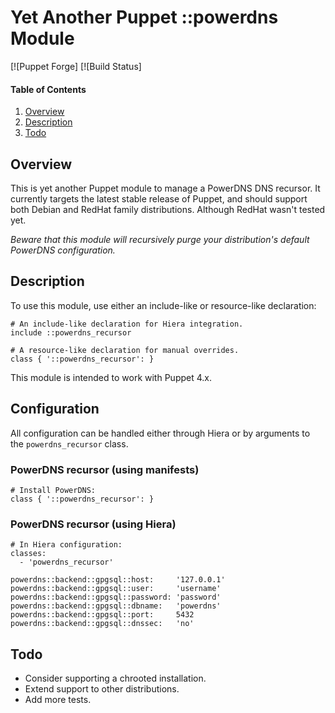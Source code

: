 # Yet Another Puppet ::powerdns Module

[![Puppet Forge]
[![Build Status]

#### Table of Contents

 1. [Overview](#overview)
 2. [Description](#description)
 3. [Todo](#todo)

## Overview

This is yet another Puppet module to manage a PowerDNS DNS recursor. It currently targets the
latest stable release of Puppet, and should support both Debian and RedHat family distributions.
Although RedHat wasn't tested yet.

*Beware that this module will recursively purge your distribution's default PowerDNS configuration.*

## Description

To use this module, use either an include-like or resource-like declaration:

    # An include-like declaration for Hiera integration.
    include ::powerdns_recursor

    # A resource-like declaration for manual overrides.
    class { '::powerdns_recursor': }

This module is intended to work with Puppet 4.x.

## Configuration

All configuration can be handled either through Hiera or by arguments to the `powerdns_recursor` class.

### PowerDNS recursor (using manifests)

    # Install PowerDNS:
    class { '::powerdns_recursor': }

### PowerDNS recursor (using Hiera)

    # In Hiera configuration:
    classes:
      - 'powerdns_recursor'

    powerdns::backend::gpgsql::host:     '127.0.0.1'
    powerdns::backend::gpgsql::user:     'username'
    powerdns::backend::gpgsql::password: 'password'
    powerdns::backend::gpgsql::dbname:   'powerdns'
    powerdns::backend::gpgsql::port:     5432
    powerdns::backend::gpgsql::dnssec:   'no'

## Todo

  * Consider supporting a chrooted installation.
  * Extend support to other distributions.
  * Add more tests.

